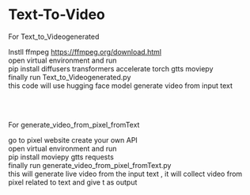 # Text-To-Video

For Text_to_Videogenerated <br>

Instll ffmpeg  https://ffmpeg.org/download.html <br>
open virtual environment and run <br>
pip install diffusers transformers accelerate torch gtts moviepy
<br>
finally run Text_to_Videogenerated.py
<br>
this code will use hugging face model generate video from input text

<br><br>

For generate_video_from_pixel_fromText <br>

go to pixel website create your own API <br>
open virtual environment and run <br>
pip install moviepy gtts requests<br>
finally run generate_video_from_pixel_fromText.py
<br>
this will generate live video from the input text , it will collect video from pixel related to text and give t as output

